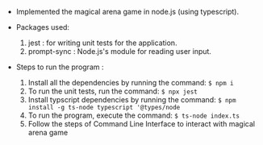 - Implemented the magical arena game in node.js (using typescript).

- Packages used:

  1. jest : for writing unit tests for the application.
  2. prompt-sync : Node.js's module for reading user input.

- Steps to run the program :

  1. Install all the dependencies by running the command: `$ npm i`
  2. To run the unit tests, run the command: `$ npx jest`
  3. Install typscript dependencies by running the command: `$ npm install -g ts-node typescript '@types/node`
  4. To run the program, execute the command: `$ ts-node index.ts`
  5. Follow the steps of Command Line Interface to interact with magical arena game
